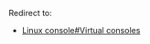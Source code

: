 Redirect to:

*   [Linux console#Virtual consoles](/index.php/Linux_console#Virtual_consoles "Linux console")